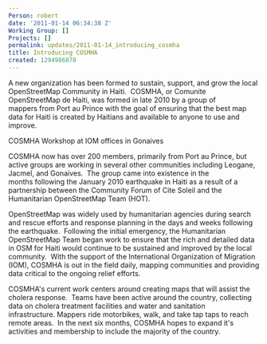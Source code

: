```yaml
---
Person: robert
date: '2011-01-14 06:34:38 Z'
Working Group: []
Projects: []
permalink: updates/2011-01-14_introducing_cosmha
title: Introducing COSMHA
created: 1294986878
---
```

<p id="_mcePaste">A new organization has been formed to sustain, support, and grow the local OpenStreetMap Community&nbsp;in Haiti. &nbsp;COSMHA, or Comunite OpenStreetMap de Haiti, was formed in late 2010 by a group of mappers&nbsp;from Port au Prince with the goal of ensuring that the best map data for Haiti is created by Haitians&nbsp;and available to anyone to use and improve.</p><p><img src="/sites/default/files/imagecache/update_content/wp-content/uploads/2011/01/imagec-osm.ha_.jpg" alt="">COSMHA Workshop at IOM offices in Gonaives</p><p>COSMHA now has over 200 members, primarily from Port au Prince, but active groups are working in several&nbsp;other communities including Leogane, Jacmel, and Gonaives. &nbsp;The group came into existence in the months&nbsp;following the January 2010 earthquake in Haiti as a result of a partnership between the Community Forum&nbsp;of Cite Soleil and the Humanitarian OpenStreetMap Team (HOT).</p><p id="_mcePaste">OpenStreetMap was widely used by humanitarian agencies during search and rescue efforts and response planning&nbsp;in the days and weeks following the earthquake. &nbsp;Following the initial emergency, the Humanitarian OpenStreetMap&nbsp;Team began work to ensure that the rich and detailed data in OSM for Haiti would continue to be sustained and improved&nbsp;by the local community. &nbsp;With the support of the International Organization of Migration (IOM), COSMHA is out in the&nbsp;field daily, mapping communities and providing data critical to the ongoing relief efforts.</p><p id="_mcePaste">COSMHA's current work centers around creating maps that will assist the cholera response. &nbsp;Teams have been&nbsp;active around the country, collecting data on cholera treatment facilities and water and sanitation infrastructure.&nbsp;Mappers ride motorbikes, walk, and take tap taps to reach remote areas. &nbsp;In the next six months, COSMHA hopes to expand&nbsp;it's activities and membership to include the majority of the country.</p>
